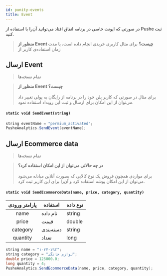 ```yaml
---
id: punity-events
title: Event
---
```



در صورتی که ایونت خاصی در برنامه اتفاق افتاد می‌توانید آن‌را با استفاده از Pushe ثبت کنید.

> **منظور از Event چیست؟**
> برای مثال کاربری خریدی انجام داده است، یا مدت زمان استفاده‌ی کاربر از 

## ارسال Event
> تمام نسخه‌ها

> **منظور از Event چیست؟**<br /><br />
> برای مثال در صورتی که کاربر پلن خود را در برنامه از رایگان به پولی تغییر داد می‌توان از این امکان برای ارسال و ثبت این رویداد استفاده نمود.

<div dir='ltr'>

#### `static void SendEvent(string)`

</div>

```java
string eventName = "permium_activated";
PusheAnalytics.SendEvent(eventName);
```

## ارسال Ecommerce data
> تمام نسخه‌ها

> **در چه حالاتی می‌توان از این امکان استفاده کرد؟**<br /><br />
> برای مواردی همچون فروش یک نوع کالایی که بصورت آنلاین مبادله می‌شود می‌توان از این امکان پوشه استفاده کرد و آن‌را برای این کاربر ثبت کرد.

<div dir='ltr'>

#### `static void SendEcommerceData(name, price, category, quantity)`

</div>

|پارامتر ورودی|استفاده|نوع داده|
|:--:|--|--|
|name|نام داده|string|
|price|قیمت|double|
|category|دسته‌بندی|string|
|quantity|تعداد|long|

```java
string name = "کالا-۱۰۲۴";
string category = "لوازم خانگی";
double price = 125000.0;
long quantity = 4;
PusheAnalytics.SendEcommerceData(name, price, category, quantity);
```